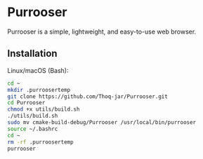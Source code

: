 # Purrooser

Purrooser is a simple, lightweight, and easy-to-use web browser.

## Installation
Linux/macOS (Bash):
```bash
cd ~
mkdir .purroosertemp
git clone https://github.com/Thoq-jar/Purrooser.git
cd Purrooser
chmod +x utils/build.sh
./utils/build.sh
sudo mv cmake-build-debug/Purrooser /usr/local/bin/purrooser
source ~/.bashrc
cd ~
rm -rf .purroosertemp
purrooser
```